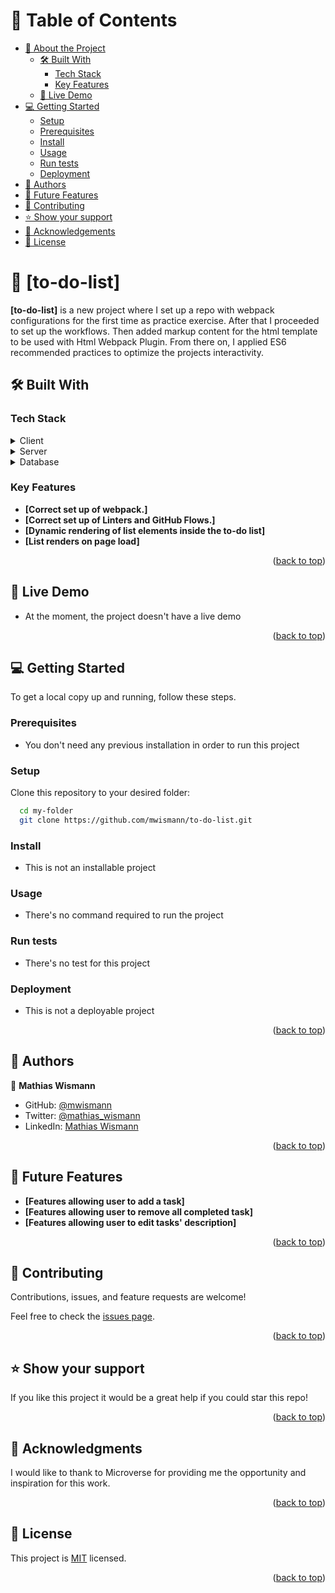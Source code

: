 
<a name="readme-top"></a>

# 📗 Table of Contents

- [📖 About the Project](#about-project)
  - [🛠 Built With](#built-with)
    - [Tech Stack](#tech-stack)
    - [Key Features](#key-features)
  - [🚀 Live Demo](#live-demo)
- [💻 Getting Started](#getting-started)
  - [Setup](#setup)
  - [Prerequisites](#prerequisites)
  - [Install](#install)
  - [Usage](#usage)
  - [Run tests](#run-tests)
  - [Deployment](#triangular_flag_on_post-deployment)
- [👥 Authors](#authors)
- [🔭 Future Features](#future-features)
- [🤝 Contributing](#contributing)
- [⭐️ Show your support](#support)
- [🙏 Acknowledgements](#acknowledgements)
- [📝 License](#license)

# 📖 [to-do-list] <a name="about-project"></a>

**[to-do-list]** is a new project where I set up a repo with webpack configurations for the first time as practice exercise. After that I proceeded to set up the workflows. Then added markup content for the html template to be used with Html Webpack Plugin. From there on, I applied ES6 recommended practices to optimize the projects interactivity.

## 🛠 Built With <a name="built-with"></a>

### Tech Stack <a name="tech-stack"></a>

<details>
  <summary>Client</summary>
  <ul>
    <li>HTML</li>
    <li>CSS</li>
    <li>JavaScript</li>
  </ul>
</details>

<details>
  <summary>Server</summary>
  <ul>
    <li>GitHub Pages</li>
  </ul>
</details>

<details>
<summary>Database</summary>
  <ul>
    <li>No database was used in this project.</li>
  </ul>
</details>

### Key Features <a name="key-features"></a>

- **[Correct set up of webpack.]**
- **[Correct set up of Linters and GitHub Flows.]**
- **[Dynamic rendering of list elements inside the to-do list]**
- **[List renders on page load]**

<p align="right">(<a href="#readme-top">back to top</a>)</p>

## 🚀 Live Demo <a name="live-demo"></a>

- At the moment, the project doesn't have a live demo

<p align="right">(<a href="#readme-top">back to top</a>)</p>

## 💻 Getting Started <a name="getting-started"></a>

To get a local copy up and running, follow these steps.

### Prerequisites

- You don't need any previous installation in order to run this project


### Setup

Clone this repository to your desired folder:

```sh
  cd my-folder
  git clone https://github.com/mwismann/to-do-list.git
```

### Install

- This is not an installable project


### Usage

- There's no command required to run the project


### Run tests

- There's no test for this project


### Deployment

- This is not a deployable project

<p align="right">(<a href="#readme-top">back to top</a>)</p>


## 👥 Authors <a name="authors"></a>

👤 **Mathias Wismann**

- GitHub: [@mwismann](https://github.com/mwismann)
- Twitter: [@mathias_wismann](https://twitter.com/mathias_wismann)
- LinkedIn: [Mathias Wismann](https://linkedin.com/in/mathías-wismann-bertolucci-8812a4194/)

<p align="right">(<a href="#readme-top">back to top</a>)</p>

## 🔭 Future Features <a name="future-features"></a>

- **[Features allowing user to add a task]**
- **[Features allowing user to remove all completed task]**
- **[Features allowing user to edit tasks' description]**

<p align="right">(<a href="#readme-top">back to top</a>)</p>

## 🤝 Contributing <a name="contributing"></a>

Contributions, issues, and feature requests are welcome!

Feel free to check the [issues page](../../issues/).

<p align="right">(<a href="#readme-top">back to top</a>)</p>

## ⭐️ Show your support <a name="support"></a>

If you like this project it would be a great help if you could star this repo!

<p align="right">(<a href="#readme-top">back to top</a>)</p>

## 🙏 Acknowledgments <a name="acknowledgements"></a>

I would like to thank to Microverse for providing me the opportunity and inspiration for this work.

<p align="right">(<a href="#readme-top">back to top</a>)</p>

## 📝 License <a name="license"></a>

This project is [MIT](./LICENSE) licensed.

<p align="right">(<a href="#readme-top">back to top</a>)</p>
